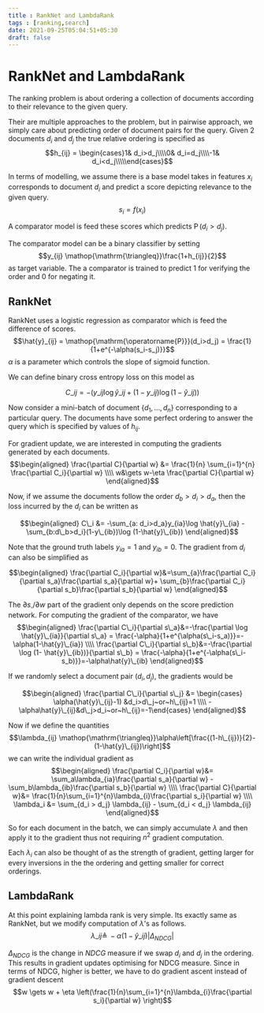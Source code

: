 ```yaml
---
title : RankNet and LambdaRank
tags : [ranking,search]
date: 2021-09-25T05:04:51+05:30
draft: false
---
```


# RankNet and LambdaRank


The ranking problem is about ordering a collection of documents according to their relevance to the given query.

Their are multiple approaches to the problem, but in pairwise approach, we simply care about predicting order of document pairs for the query. Given 2 documents $d_i$ and $d_j$ the true relative ordering is specified as
$$h_{ij} = \begin{cases}1& d_i>d_j\\\\0& d_i=d_j\\\\-1& d_i<d_j\\\\\end{cases}$$

In terms of modelling, we assume there is a base model takes in features $x_i$ corresponds to document $d_i$ and predict a score depicting relevance to the given query. $$s_i = f(x_i)$$

A comparator model is feed these scores which predicts
$\mathop{\mathrm{\operatorname{P}}}(d_i>d_j)$.

The comparator model can be a binary classifier by setting
$$y_{ij} \mathop{\mathrm{\triangleq}}\frac{1+h_{ij}}{2}$$ as target variable. The a comparator is trained to predict 1 for verifying the order and 0 for negating it.

## RankNet

RankNet uses a logistic regression as comparator which is feed the difference of scores.
$$\hat{y}_{ij} = \mathop{\mathrm{\operatorname{P}}}(d_i>d_j) = \frac{1}{1+e^{-\alpha(s_i-s_j)}}$$
$\alpha$ is a parameter which controls the slope of sigmoid function.

We can define binary cross entropy loss on this model as

$$C\_{ij} = -(y\_{ij}\log \hat{y}\_{ij}+(1-y\_{ij})\log (1- \hat{y}\_{ij}))$$

Now consider a mini-batch of document $\{d_1,\ldots,d_n\}$ corresponding to a particular query. The documents have some perfect ordering to answer the query which is specified by values of $h_{ij}$.

For gradient update, we are interested in computing the gradients generated by each documents. 
$$\begin{aligned}
 \frac{\partial C}{\partial w} &=  \frac{1}{n} \sum_{i=1}^{n} \frac{\partial C_i}{\partial w}
\\\\
w&\gets w-\eta \frac{\partial C}{\partial w}
\end{aligned}$$

Now, if we assume the documents follow the order $d_b>d_i>d_a$, then the loss incurred by the $d_i$ can be written as 

$$\begin{aligned}
C\_i  &= -\sum_{a: d_i>d_a}y_{ia}\log \hat{y}\_{ia} - \sum_{b:d\_b>d_i}(1-y\_{ib})\log (1-\hat{y}\_{ib})
\end{aligned}$$

Note that the ground truth labels $y_{ia}=1$ and $y_{ib}=0$. The gradient from $d_i$ can also be simplified as 

$$\begin{aligned}
\frac{\partial C_i}{\partial w}&=\sum_{a}\frac{\partial C_i}{\partial s_a}\frac{\partial s_a}{\partial w}+ \sum_{b}\frac{\partial C_i}{\partial s_b}\frac{\partial s_b}{\partial w}
\end{aligned}$$

The ${\partial s_\square}/{\partial w}$ part of the gradient only depends on the score prediction network. For computing the gradient of the comparator, we have 
$$\begin{aligned}
\frac{\partial C\_i}{\partial s\_a}&=-\frac{\partial \log \hat{y}\_{ia}}{\partial s\_a} =  \frac{-\alpha}{1+e^{\alpha(s\_i-s_a)}}=-\alpha(1-\hat{y}\_{ia})
\\\\
\frac{\partial C\_i}{\partial s\_b}&=-\frac{\partial \log (1- \hat{y}\_{ib})}{\partial s\_b} = \frac{-\alpha}{1+e^{-\alpha(s\_i-s_b)}}=-\alpha\hat{y}\_{ib}
\end{aligned}$$

If we randomly select a document pair $(d_i,d_j)$, the gradients would
be 

$$\begin{aligned}
\frac{\partial C\_i}{\partial s\_j} &= 
\begin{cases}    \alpha(\hat{y}\_{ij}-1) &d_i>d\_j~or~h\_{ij}=1
\\\\
-\alpha\hat{y}\_{ij}&d\_j>d_i~or~h\_{ij}=-1\end{cases}
\end{aligned}$$ 


Now if we define the quantities
$$\lambda_{ij} \mathop{\mathrm{\triangleq}}\alpha\left[\frac{(1-h\_{ij})}{2}-(1-\hat{y}\_{ij})\right]$$
we can write the individual gradient as $$\begin{aligned}
\frac{\partial C_i}{\partial w}&= \sum_a\lambda_{ia}\frac{\partial s_a}{\partial w} - \sum_b\lambda_{ib}\frac{\partial s_b}{\partial w}
\\\\
\frac{\partial C}{\partial w}&= \frac{1}{n}\sum_{i=1}^{n}\lambda_{i}\frac{\partial s_i}{\partial w} 
\\\\
\lambda_i &= \sum_{d_i > d_j} \lambda_{ij} - \sum_{d_i < d_j} \lambda_{ij}
\end{aligned}$$

So for each document in the batch, we can simply accumulate $\lambda$ and then apply it to the gradient thus not requiring $n^2$ gradient computation.

Each $\lambda_i$ can also be thought of as the strength of gradient, getting larger for every inversions in the the ordering and getting smaller for correct orderings.

## LambdaRank

At this point explaining lambda rank is very simple. Its exactly same as RankNet, but we modify computation of $\lambda$'s as follows.
$$\lambda\_{ij} \mathop{\mathrm{\triangleq}}-\alpha(1-\hat{y}\_{ij})|\Delta_{NDCG}|$$

$\Delta_{NDCG}$ is the change in $NDCG$ measure if we swap $d_i$ and $d_j$ in the ordering. This results in gradient updates optimising for NDCG measure. Since in terms of NDCG, higher is better, we have to do
gradient ascent instead of gradient descent
$$w \gets w + \eta  \left(\frac{1}{n}\sum_{i=1}^{n}\lambda_{i}\frac{\partial s_i}{\partial w} \right)$$


    